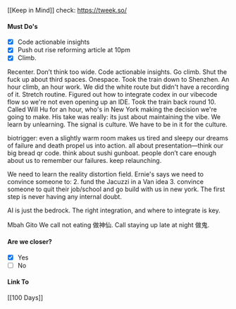 [[Keep in Mind]]
check: https://tweek.so/
#### Must Do's
- [x] Code actionable insights
- [x] Push out rise reforming article at 10pm 
- [x] Climb.

Recenter. Don’t think too wide. Code actionable insights. Go climb. Shut the fuck up about third spaces. Onespace. Took the train down to Shenzhen. An hour climb, an hour work. We did the white route but didn't have a recording of it. Stretch routine. Figured out how to integrate codex in our vibecode flow so we're not even opening up an IDE. Took the train back round 10. Called Will Hu for an hour, who's in New York making the decision we're going to make. His take was really: its just about maintaining the vibe. We learn by unlearning. The signal is culture. We have to be in it for the culture.

biotrigger: even a slightly warm room makes us tired and sleepy
our dreams of failure and death propel us into action.
all about presentation—think our big bread qr code. think about sushi gunboat.
people don’t care enough about us to remember our failures. keep relaunching.

We need to learn the reality distortion field.
Ernie's says we need to convince someone to:
2. fund the Jacuzzi in a Van idea
3. convince someone to quit their job/school and go build with us in new york.
The first step is never having any internal doubt.

AI is just the bedrock. The right integration, and where to integrate is key.

Mbah Gito
We call not eating 做神仙. Call staying up late at night 做鬼.
#### Are we closer?
- [x] Yes
- [ ] No
#### Link To
[[100 Days]]